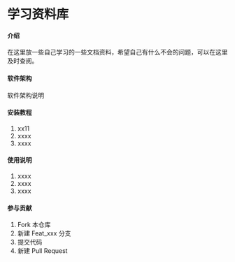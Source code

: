 # 学习资料库

#### 介绍
在这里放一些自己学习的一些文档资料，希望自己有什么不会的问题，可以在这里及时查阅。

#### 软件架构
软件架构说明


#### 安装教程

1.  xx11
2.  xxxx
3.  xxxx

#### 使用说明

1.  xxxx
2.  xxxx
3.  xxxx

#### 参与贡献

1.  Fork 本仓库
2.  新建 Feat_xxx 分支
3.  提交代码
4.  新建 Pull Request
